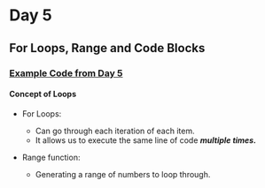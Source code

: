 # Day 5

## For Loops, Range and Code Blocks

### [Example Code from Day 5](day5.py)

#### Concept of Loops

- For Loops:
  - Can go through each iteration of each item.
  - It allows us to execute the same line of code ***multiple times.***

- Range function:
  - Generating a range of numbers to loop through.
